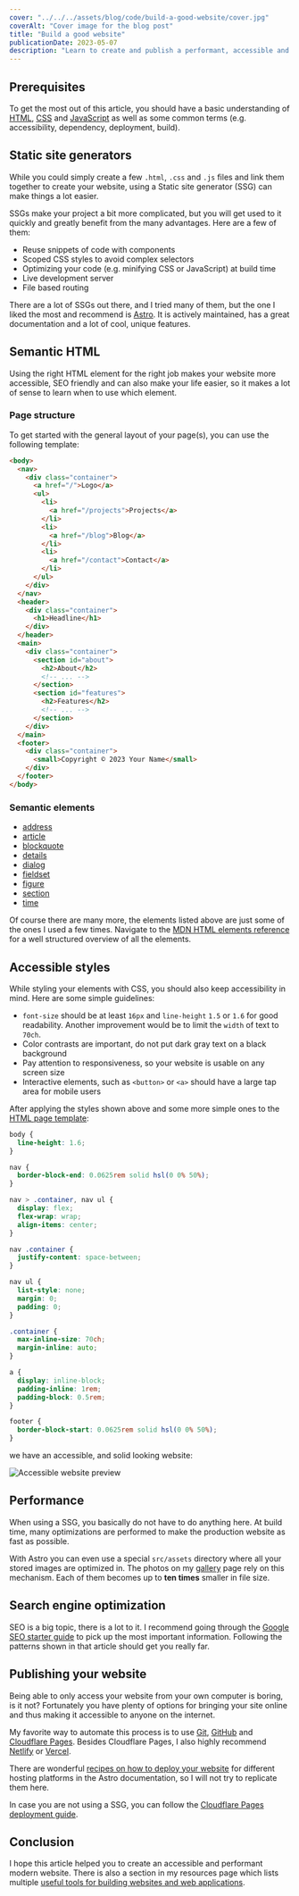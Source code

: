 ```yaml
---
cover: "../../../assets/blog/code/build-a-good-website/cover.jpg"
coverAlt: "Cover image for the blog post"
title: "Build a good website"
publicationDate: 2023-05-07
description: "Learn to create and publish a performant, accessible and SEO friendly website."
---
```


## Prerequisites

To get the most out of this article, you should have a basic understanding of [HTML](https://developer.mozilla.org/en-US/docs/Learn/HTML), [CSS](https://developer.mozilla.org/en-US/docs/Learn/CSS) and [JavaScript](https://developer.mozilla.org/en-US/docs/Learn/JavaScript) as well as some common terms (e.g. accessibility, dependency, deployment, build).

## Static site generators

While you could simply create a few `.html`, `.css` and `.js` files and link them together to create your website, using a Static site generator (SSG) can make things a lot easier.

SSGs make your project a bit more complicated, but you will get used to it quickly and greatly benefit from the many advantages. Here are a few of them:

- Reuse snippets of code with components
- Scoped CSS styles to avoid complex selectors
- Optimizing your code (e.g. minifying CSS or JavaScript) at build time
- Live development server
- File based routing

There are a lot of SSGs out there, and I tried many of them, but the one I liked the most and recommend is [Astro](https://astro.build/). It is actively maintained, has a great documentation and a lot of cool, unique features.

## Semantic HTML

Using the right HTML element for the right job makes your website more accessible, SEO friendly and can also make your life easier, so it makes a lot of sense to learn when to use which element. 

### Page structure

To get started with the general layout of your page(s), you can use the following template:

```html
<body>
  <nav>
    <div class="container">
      <a href="/">Logo</a>
      <ul>
        <li>
          <a href="/projects">Projects</a>
        </li>
        <li>
          <a href="/blog">Blog</a>
        </li>
        <li>
          <a href="/contact">Contact</a>
        </li>
      </ul>
    </div>
  </nav>
  <header>
    <div class="container">
      <h1>Headline</h1>
    </div>
  </header>
  <main>
    <div class="container">
      <section id="about">
        <h2>About</h2>
        <!-- ... -->
      </section>
      <section id="features">
        <h2>Features</h2>
        <!-- ... -->
      </section>
    </div>
  </main>
  <footer>
    <div class="container">
      <small>Copyright © 2023 Your Name</small>
    </div>
  </footer>
</body>
```

### Semantic elements

- [address](https://developer.mozilla.org/en-US/docs/Web/HTML/Element/address)
- [article](https://developer.mozilla.org/en-US/docs/Web/HTML/Element/article)
- [blockquote](https://developer.mozilla.org/en-US/docs/Web/HTML/Element/blockquote)
- [details](https://developer.mozilla.org/en-US/docs/Web/HTML/Element/details)
- [dialog](https://developer.mozilla.org/en-US/docs/Web/HTML/Element/dialog)
- [fieldset](https://developer.mozilla.org/en-US/docs/Web/HTML/Element/fieldset)
- [figure](https://developer.mozilla.org/en-US/docs/Web/HTML/Element/figure)
- [section](https://developer.mozilla.org/en-US/docs/Web/HTML/Element/section)
- [time](https://developer.mozilla.org/en-US/docs/Web/HTML/Element/time)

Of course there are many more, the elements listed above are just some of the ones I used a few times. Navigate to the [MDN HTML elements reference](https://developer.mozilla.org/en-US/docs/Web/HTML/Element) for a well structured overview of all the elements.

## Accessible styles

While styling your elements with CSS, you should also keep accessibility in mind. Here are some simple guidelines:

- `font-size` should be at least `16px` and `line-height` `1.5` or `1.6`  for good readability. Another improvement would be to limit the `width` of text to `70ch`.
- Color contrasts are important, do not put dark gray text on a black background
- Pay attention to responsiveness, so your website is usable on any screen size
- Interactive elements, such as `<button>` or `<a>` should have a large tap area for mobile users

After applying the styles shown above and some more simple ones to the [HTML page template](#page-structure):

```css
body {
  line-height: 1.6;
}

nav {
  border-block-end: 0.0625rem solid hsl(0 0% 50%);
}

nav > .container, nav ul {
  display: flex;
  flex-wrap: wrap;
  align-items: center;
}

nav .container {
  justify-content: space-between;
}

nav ul {
  list-style: none;
  margin: 0;
  padding: 0;
}

.container {
  max-inline-size: 70ch;
  margin-inline: auto;
}

a {
  display: inline-block;
  padding-inline: 1rem;
  padding-block: 0.5rem;
}

footer {
  border-block-start: 0.0625rem solid hsl(0 0% 50%);
}
```

we have an accessible, and solid looking website:

![Accessible website preview](../../assets/blog/code/build-a-good-website/accessible-website-preview.png)

## Performance 

When using a SSG, you basically do not have to do anything here. At build time, many optimizations are performed to make the production website as fast as possible.

With Astro you can even use a special `src/assets` directory where all your stored images are optimized in. The photos on my [gallery](https://thilohohlt.com/gallery) page rely on this mechanism. Each of them becomes up to **ten times** smaller in file size.


## Search engine optimization

SEO is a big topic, there is a lot to it. I recommend going through the [Google SEO starter guide](https://developers.google.com/search/docs/fundamentals/seo-starter-guide?hl=en&visit_id=638190130030783607-1110661193&rd=1) to pick up the most important information. Following the patterns shown in that article should get you really far.

## Publishing your website

Being able to only access your website from your own computer is boring, is it not? Fortunately you have plenty of options for bringing your site online and thus making it accessible to anyone on the internet.

My favorite way to automate this process is to use [Git](https://git-scm.com/), [GitHub](https://github.com/) and [Cloudflare Pages](https://pages.cloudflare.com/). Besides Cloudflare Pages, I also highly recommend [Netlify](https://www.netlify.com/) or [Vercel](https://vercel.com/).

There are wonderful [recipes on how to deploy your website](https://docs.astro.build/en/guides/deploy/) for different hosting platforms in the Astro documentation, so I will not try to replicate them here.

In case you are not using a SSG, you can follow the [Cloudflare Pages deployment guide](https://developers.cloudflare.com/pages/framework-guides/deploy-anything/).

## Conclusion

I hope this article helped you to create an accessible and performant modern website. There is also a section in my resources page which lists multiple [useful tools for building websites and web applications](https://thilohohlt.com/resources/#build-modern-websites-and-web-applications).